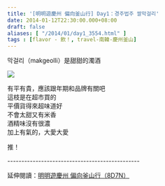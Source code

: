 ```yaml
---
title: '[明明遊慶州 偏向釜山行] Day1：경주법주 쌀막걸리'
date: 2014-01-12T22:30:00.000+08:00
draft: false
aliases: [ "/2014/01/day1_3554.html" ]
tags : [flavor - 飲！, travel-南韓-慶州釜山]
---
```


막걸리（makgeolli）是甜甜的濁酒  

![](/images/busanjj1j.jpg)

有平有貴，應該跟年期和品牌有關吧  
這枝是在超市買的  
平價貨得來超味道好  
不會太甜又有米香  
酒精味沒有很濃  
加上有氣的，大愛大愛  
  
推！  
  
\-----------------------------------------------  
  
延伸閱讀：[明明遊慶州 偏向釜山行（8D7N）](https://hidie.net/busanjj8d7n/)
